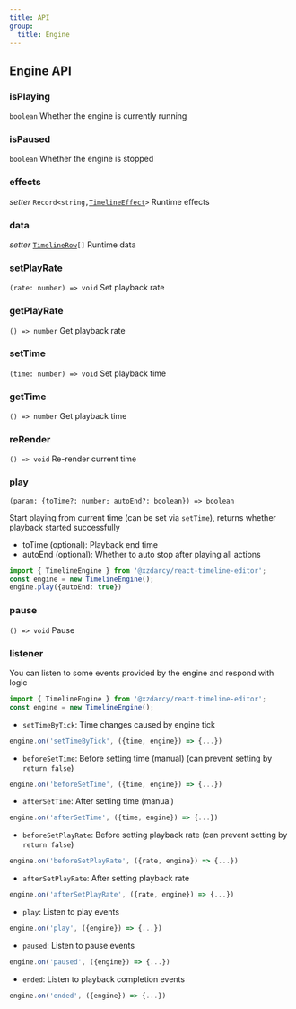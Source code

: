 ```yaml
---
title: API
group: 
  title: Engine
---
```


## Engine API

### isPlaying

`boolean` Whether the engine is currently running

### isPaused

`boolean` Whether the engine is stopped

### effects

*setter*  <code>Record<string,<a href="/data#timelineeffect">TimelineEffect</a>></code> Runtime effects

### data

*setter*  <code><a href="/data#timelinerow">TimelineRow</a>[]</code> Runtime data

### setPlayRate

`(rate: number) => void` Set playback rate

### getPlayRate

`() => number` Get playback rate

### setTime

`(time: number) => void` Set playback time

### getTime

`() => number` Get playback time

### reRender

`() => void` Re-render current time

### play

`(param: {toTime?: number; autoEnd?: boolean}) => boolean` 

Start playing from current time (can be set via `setTime`), returns whether playback started successfully
+ toTime (optional): Playback end time 
+ autoEnd (optional): Whether to auto stop after playing all actions

```ts | pure
import { TimelineEngine } from '@xzdarcy/react-timeline-editor';
const engine = new TimelineEngine();
engine.play({autoEnd: true})
```

### pause

`() => void` Pause

### listener

You can listen to some events provided by the engine and respond with logic

```ts | pure
import { TimelineEngine } from '@xzdarcy/react-timeline-editor';
const engine = new TimelineEngine();
```

+ `setTimeByTick`: Time changes caused by engine tick
```ts | pure
engine.on('setTimeByTick', ({time, engine}) => {...})
```

+ `beforeSetTime`: Before setting time (manual) (can prevent setting by `return false`)
```ts | pure
engine.on('beforeSetTime', ({time, engine}) => {...})
```

+ `afterSetTime`: After setting time (manual)
```ts | pure
engine.on('afterSetTime', ({time, engine}) => {...})
```

+ `beforeSetPlayRate`: Before setting playback rate (can prevent setting by `return false`)
```ts | pure
engine.on('beforeSetPlayRate', ({rate, engine}) => {...})
```

+ `afterSetPlayRate`: After setting playback rate
```ts | pure
engine.on('afterSetPlayRate', ({rate, engine}) => {...})

```

+ `play`: Listen to play events
```ts | pure
engine.on('play', ({engine}) => {...})
```

+ `paused`: Listen to pause events
```ts | pure
engine.on('paused', ({engine}) => {...})
```

+ `ended`: Listen to playback completion events
```ts | pure
engine.on('ended', ({engine}) => {...})
```
